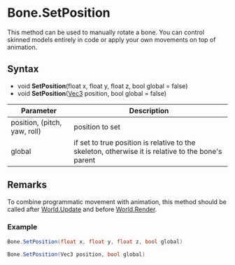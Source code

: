 # Bone.SetPosition

This method can be used to manually rotate a bone. You can control skinned models entirely in code or apply your own movements on top of animation.

## Syntax

- void **SetPosition**(float x, float y, float z, bool global = false)
- void **SetPosition**([Vec3](Vec3.md) position, bool global = false)

| Parameter | Description |
|---|---|
| position, (pitch, yaw, roll) | position to set |
| global | if set to true position is relative to the skeleton, otherwise it is relative to the bone's parent |

## Remarks

To combine programmatic movement with animation, this method should be called after [World.Update](World_Update.md) and before [World.Render](World_Render.md).

### Example

```csharp
Bone.SetPosition(float x, float y, float z, bool global)
```

```csharp
Bone.SetPosition(Vec3 position, bool global)
```